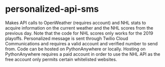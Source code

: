 # personalized-api-sms

Makes API calls to OpenWeather (requires account) and NHL stats to acquire information on the current weather and the NHL scores from the previous day. Note that the code for NHL scores only works for the 2019 playoffs. Personalized message is sent through Twilio Cloud Communications and requires a valid account and verified number to send from. Code can be hosted on PythonAnywhere or locally. Hosting on PythonAnywhere requires a paid account in order to use the NHL API as the free account only permits certain whitelisted websites.
